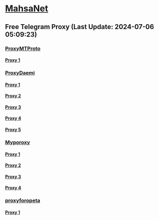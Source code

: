 
# [MahsaNet](https://t.me/mahsa_net)
## Free Telegram Proxy (Last Update: 2024-07-06 05:09:23)
### [ProxyMTProto](https://t.me/ProxyMTProto)
#### [Proxy 1](tg://proxy?server=bmw.hezarsh-mashal0.co.uk.zttpykhad-sdj.co.uk.wjhktrrkhdd-sdcj.co.uk.vjhkgttrrhks-sdcj.co.uk.pwkxjjrhks-skci.co.uk.pwkxjjrhks-ikcj.co.uk.&port=7443&secret=FgMBAgABAAH8AwOG4kw63QBQ)
### [ProxyDaemi](https://t.me/ProxyDaemi)
#### [Proxy 1](tg://proxy?server=bmw.hezarsh-mashal0.co.uk.zttpykhad-sdj.co.uk.wjhktrrkhdd-sdcj.co.uk.vjhkgttrrhks-sdcj.co.uk.pwkxjjrhks-skci.co.uk.pwkxjjrhks-ikcj.co.uk.&port=7443&secret=FgMBAgABAAH8AwOG4kw63QBQ)
#### [Proxy 2](tg://proxy?server=cloudflare.com.nokia.com.co.uk.do_yo.want_to.clash_with.this.www.microsoft.com.there_is_no.place_like.localhost.www.bing.com.count_with_me.cyou.net.digikala.com.www.enamad.ir.google.com.again_to_fight.everyone.i_am.the_internet.life-iss0-good.foundation.&port=8991&secret=eeRigzNJvXrFGRMCIMJdEAPQ)
#### [Proxy 3](tg://proxy?server=bmw.hezarsh-mashal0.co.uk.pwkxjjrhks-skci.co.uk.pwkxjjrhks-ikcj.co.uk.fskxjjrhks-rkcr.co.uk.mstukxjjrhkss-jscj.co.uk.umsthxrrjhkss-jscj.co.uk.&port=7443&secret=eeRighJJvXrFGRMCIMJdCQ)
#### [Proxy 4](tg://proxy?server=pagani.hezarsh-mashal0.co.uk.clsjhxrrjhkrs-pkcj.co.uk.rglhxrrjhkrs-pgcj.co.uk.tlshxrrjhkrs-pgcj.co.uk.tplhxrrjhkrs-sscj.co.uk.vulhxrrjhkrs-sscj.co.uk.&port=7443&secret=FgMBAgABAAH8AwOG4kw63QBQ)
#### [Proxy 5](tg://proxy?server=cloudflare.com.nokia.co.uk.do_you.want_to.clash_without.this.www.microsoft.com.there_is_no.place_like.localhost.www.bing.com.count_with_me.cyou.net.digikala.com.msn.com.bsi.ir.enamad.ir.now_sudo.again_to_fight.everyone.i_am.ssl_internet.tls-443.co.uk.&port=3443&secret=FgMBAgABAAH8AwOG4kw63QPQ)
### [Myporoxy](https://t.me/Myporoxy)
#### [Proxy 1](tg://proxy?server=cloudflare.com.nokia.com.co.uk.do_yo.want_to.clash_with.this.www.microsoft.com.there_is_no.place_like.localhost.www.bing.com.count_with_me.cyou.net.digikala.com.www.enamad.ir.google.com.again_to_fight.everyone.i_am.the_internet.hercool.click.&port=1919&secret=eeRigzNJvXrFGRMCIMJdEAPQ)
#### [Proxy 2](tg://proxy?server=cloudflare.com.nokia.com.co.uk.do_yo.want_to.clash_with.this.www.microsoft.com.there_is_no.place_like.localhost.www.bing.com.count_with_me.cyou.net.digikala.com.www.enamad.ir.google.com.again_to_fight.everyone.i_am.the_internet.hercool.click.&port=1919&secret=eeRigzNJvXrFGRMCIMJdEAPQ)
#### [Proxy 3](tg://proxy?server=Cloudflare.com.nokia.com.co.uk.do_yo.want_to.clash_with.this.www.microsoft.com.there_is_no.place_like.localhost.www.bing.com.count_with_me.cyou.net.digikala.com.www.enamad.ir.google.com.again_to_fight.everyone.i_am.the_internet.bebelihils.monster.&port=4550&secret=7HQighJPBNMYVRNB6tdkVwPQ)
#### [Proxy 4](tg://proxy?server=cloudflare.com.nokia.com.co.uk.do_yo.want_to.clash_with.this.www.microsoft.com.there_is_no.place_like.localhost.www.bing.com.count_with_me.cyou.net.digikala.com.www.enamad.ir.google.com.again_to_fight.everyone.i_am.the_internet.hercool.click.&port=1919&secret=eeRigzNJvXrFGRMCIMJdEAPQ)
### [proxyforopeta](https://t.me/proxyforopeta)
#### [Proxy 1](tg://proxy?server=pagani.hezarsh-mashal0.co.uk.clsjhxrrjhkrs-pkcj.co.uk.rglhxrrjhkrs-pgcj.co.uk.tlshxrrjhkrs-pgcj.co.uk.tplhxrrjhkrs-sscj.co.uk.vulhxrrjhkrs-sscj.co.uk.&port=7443&secret=FgMBAgABAAH8AwOG4kw63QBQ)

    